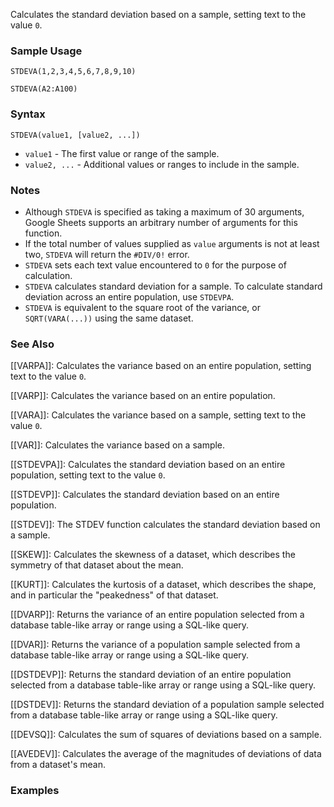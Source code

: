 Calculates the standard deviation based on a sample, setting text to the value `0`.

### Sample Usage

`STDEVA(1,2,3,4,5,6,7,8,9,10)`

`STDEVA(A2:A100)`

### Syntax

`STDEVA(value1, [value2, ...])`

* `value1` - The first value or range of the sample.
* `value2, ...` - Additional values or ranges to include in the sample.

### Notes

* Although `STDEVA` is specified as taking a maximum of 30 arguments, Google Sheets supports an arbitrary number of arguments for this function.
* If the total number of values supplied as `value` arguments is not at least two, `STDEVA` will return the `#DIV/0!` error.
* `STDEVA` sets each text value encountered to `0` for the purpose of calculation.
* `STDEVA` calculates standard deviation for a sample. To calculate standard deviation across an entire population, use `STDEVPA`.
* `STDEVA` is equivalent to the square root of the variance, or `SQRT(VARA(...))` using the same dataset.

### See Also

[[VARPA]]: Calculates the variance based on an entire population, setting text to the value `0`.

[[VARP]]: Calculates the variance based on an entire population.

[[VARA]]: Calculates the variance based on a sample, setting text to the value `0`.

[[VAR]]: Calculates the variance based on a sample.

[[STDEVPA]]: Calculates the standard deviation based on an entire population, setting text to the value `0`.

[[STDEVP]]: Calculates the standard deviation based on an entire population.

[[STDEV]]: The STDEV function calculates the standard deviation based on a sample.

[[SKEW]]: Calculates the skewness of a dataset, which describes the symmetry of that dataset about the mean.

[[KURT]]: Calculates the kurtosis of a dataset, which describes the shape, and in particular the "peakedness" of that dataset.

[[DVARP]]: Returns the variance of an entire population selected from a database table-like array or range using a SQL-like query.

[[DVAR]]: Returns the variance of a population sample selected from a database table-like array or range using a SQL-like query.

[[DSTDEVP]]: Returns the standard deviation of an entire population selected from a database table-like array or range using a SQL-like query.

[[DSTDEV]]: Returns the standard deviation of a population sample selected from a database table-like array or range using a SQL-like query.

[[DEVSQ]]: Calculates the sum of squares of deviations based on a sample.

[[AVEDEV]]: Calculates the average of the magnitudes of deviations of data from a dataset's mean.

### Examples